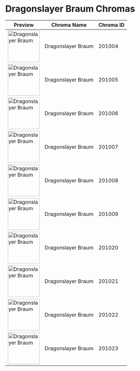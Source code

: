 # Dragonslayer Braum Chromas

| Preview | Chroma Name | Chroma ID |
|---|---|---|
| <img src='https://raw.communitydragon.org/latest/plugins/rcp-be-lol-game-data/global/default/v1/champion-chroma-images/201/201004.png' alt='Dragonslayer Braum' width='100'> | Dragonslayer Braum | 201004 |
| <img src='https://raw.communitydragon.org/latest/plugins/rcp-be-lol-game-data/global/default/v1/champion-chroma-images/201/201005.png' alt='Dragonslayer Braum' width='100'> | Dragonslayer Braum | 201005 |
| <img src='https://raw.communitydragon.org/latest/plugins/rcp-be-lol-game-data/global/default/v1/champion-chroma-images/201/201006.png' alt='Dragonslayer Braum' width='100'> | Dragonslayer Braum | 201006 |
| <img src='https://raw.communitydragon.org/latest/plugins/rcp-be-lol-game-data/global/default/v1/champion-chroma-images/201/201007.png' alt='Dragonslayer Braum' width='100'> | Dragonslayer Braum | 201007 |
| <img src='https://raw.communitydragon.org/latest/plugins/rcp-be-lol-game-data/global/default/v1/champion-chroma-images/201/201008.png' alt='Dragonslayer Braum' width='100'> | Dragonslayer Braum | 201008 |
| <img src='https://raw.communitydragon.org/latest/plugins/rcp-be-lol-game-data/global/default/v1/champion-chroma-images/201/201009.png' alt='Dragonslayer Braum' width='100'> | Dragonslayer Braum | 201009 |
| <img src='https://raw.communitydragon.org/latest/plugins/rcp-be-lol-game-data/global/default/v1/champion-chroma-images/201/201020.png' alt='Dragonslayer Braum' width='100'> | Dragonslayer Braum | 201020 |
| <img src='https://raw.communitydragon.org/latest/plugins/rcp-be-lol-game-data/global/default/v1/champion-chroma-images/201/201021.png' alt='Dragonslayer Braum' width='100'> | Dragonslayer Braum | 201021 |
| <img src='https://raw.communitydragon.org/latest/plugins/rcp-be-lol-game-data/global/default/v1/champion-chroma-images/201/201022.png' alt='Dragonslayer Braum' width='100'> | Dragonslayer Braum | 201022 |
| <img src='https://raw.communitydragon.org/latest/plugins/rcp-be-lol-game-data/global/default/v1/champion-chroma-images/201/201023.png' alt='Dragonslayer Braum' width='100'> | Dragonslayer Braum | 201023 |
